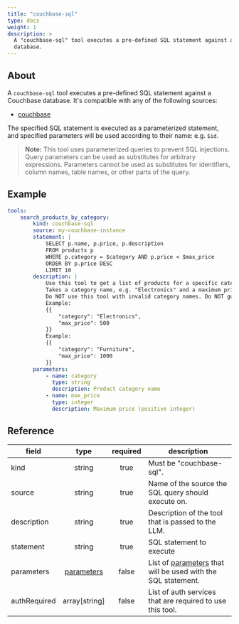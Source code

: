 ```yaml
---
title: "couchbase-sql"
type: docs
weight: 1
description: > 
  A "couchbase-sql" tool executes a pre-defined SQL statement against a Couchbase
  database.
---
```


## About

A `couchbase-sql` tool executes a pre-defined SQL statement against a Couchbase
database. It's compatible with any of the following sources:

- [couchbase](../sources/couchbase.md)

The specified SQL statement is executed as a parameterized statement, and specified
parameters will be used according to their name: e.g. `$id`.

> **Note:** This tool uses parameterized queries to prevent SQL injections.
> Query parameters can be used as substitutes for arbitrary expressions.
> Parameters cannot be used as substitutes for identifiers, column names, table
> names, or other parts of the query.

## Example

```yaml
tools:
    search_products_by_category:
        kind: couchbase-sql
        source: my-couchbase-instance
        statement: |
            SELECT p.name, p.price, p.description
            FROM products p
            WHERE p.category = $category AND p.price < $max_price
            ORDER BY p.price DESC
            LIMIT 10
        description: |
            Use this tool to get a list of products for a specific category under a maximum price.
            Takes a category name, e.g. "Electronics" and a maximum price e.g 500 and returns a list of product names, prices, and descriptions.
            Do NOT use this tool with invalid category names. Do NOT guess a category name, Do NOT guess a price.
            Example:
            {{
                "category": "Electronics",
                "max_price": 500
            }}
            Example:
            {{
                "category": "Furniture",
                "max_price": 1000
            }}
        parameters:
            - name: category
              type: string
              description: Product category name
            - name: max_price
              type: integer
              description: Maximum price (positive integer)
```

## Reference

| **field**   |                  **type**                  | **required** | **description**                                                                                |
|-------------|:------------------------------------------:|:------------:|------------------------------------------------------------------------------------------------|
| kind        |                   string                   |     true     | Must be "couchbase-sql".                                                                       |
| source      |                   string                   |     true     | Name of the source the SQL query should execute on.                                            |
| description |                   string                   |     true     | Description of the tool that is passed to the LLM.                                             |
| statement   |                   string                   |     true     | SQL statement to execute                                                                       |
| parameters  | [parameters](_index#specifying-parameters) |    false     | List of [parameters](_index#specifying-parameters) that will be used with the SQL statement.   |
| authRequired|                array[string]               |    false     | List of auth services that are required to use this tool.                                      |
